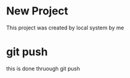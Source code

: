 # New Project
This project was created by local system by me

# git push
this is done thruough git push

